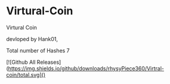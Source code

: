 # Virtural-Coin
Virtural Coin

devloped by Hank01,

Total number of Hashes 7

[![Github All Releases](https://img.shields.io/github/downloads/rhysyPiece360/Virtral-coin/total.svg]()
